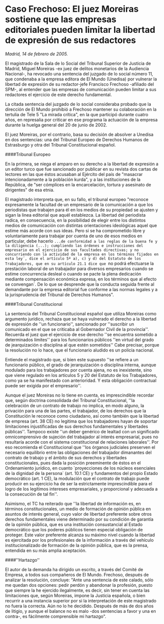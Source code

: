 # Caso Frechoso: El juez Moreiras sostiene que las empresas editoriales pueden limitar la libertad de expresión de sus redactores

*Madrid, 14 de febrero de 2005.*

El magistrado de la Sala de lo Social del Tribunal Superior de Justicia de Madrid, Miguel Moreiras -ex juez de delitos monetarios de la Audiencia Nacional-, ha revocado una sentencia del juzgado de lo social número 11, que condenaba a la empresa editora de El Mundo (Unedisa) por vulnerar la libertad de expresión de su redactor-jefe Francisco Frechoso -afiliado del SPM-, al entender que las empresas de comunicación pueden limitar a sus redactores el ejercicio de este derecho fundamental.

La citada sentencia del juzgado de lo social consideraba probado que la dirección de El Mundo prohibió a Frechoso mantener su colaboración en la tertulia de Tele 5 "La mirada crítica", en la que participó durante cuatro años, en represalia por criticar en ese programa la actuación de la empresa durante la huelga general del 20 de junio de 2002.

El juez Moreiras, por el contrario, basa su decisión de absolver a Unedisa en dos sentencias: una del Tribunal Europeo de Derechos Humanos de Estrasburgo y otra del Tribunal Constitucional español.

####Tribunal Europeo

En la primera, se niega el amparo en su derecho a la libertad de expresión a un editor turco que fue sancionado por publicar en su revista dos cartas de lectores en las que éstos acusaban al Ejército del país de "masacrar intencionadamente a la población kurda", y a las instituciones de la República, de "ser cómplices en la encarcelación, tortura y asesinato de dirigentes" de esa etnia.

El magistrado interpreta que, en su fallo, el tribunal europeo "reconoce expresamente la facultad de un empresario de la comunicación a que los periodistas que trabajen para él en los medios de su propiedad se ajusten y sigan la linea editorial que aquél establezca. La libertad del periodista radica, en consecuencia, en la posibilidad de elegir entre los distintos medios de comunicación con distintas orientaciones ideológicas aquel que estime más acorde con sus ideas. Pero si se ha comprometido libre y voluntariamente para trabajar por cuenta de uno de esos medios en particular, debe hacerlo `...de conformidad a las reglas de la buena fe y la diligencia (...); cumpliendo las órdenes e instrucciones del empresario en el ejercicio de sus facultades directivas; y no concurriendo con la actividad de la empresa en los términos fijados en esta ley´, dice el artículo 5º a), c) y d) del Estatuto de los Trabajadores, que en su artículo 21.1 dice que `no podrá efectuarse la prestación laboral de un trabajador para diversos empresarios cuando se estime concurrencia desleal o cuando se pacte la plena dedicación mediante compensación económica expresa, en los términos que al efecto se convengan´. De lo que se desprende que la conducta seguida frente al demandante por la empresa editorial fue conforme a las normas legales y a la jurisprudencia del Tribunal de Derechos Humanos".

####Tribunal Constitucional

La sentencia del Tribunal Constitucional español que utiliza Moreiras como argumento jurídico, rechaza que se haya vulnerado el derecho a la libertad de expresión de ''un funcionario'', sancionado por ''suscribir un comunicado en el que se criticaba al Gobernador Civil de la provincia''. Recuerda el juez que el ejercicio de ese derecho ''se encuentra sometido a determinados límites'' para los funcionarios públicos ''en virtud del grado de jearquización o disciplina al que estén sometidos'' Cabe precisar, porque la resolución no lo hace, que el funcionario aludido es un policía nacional.

Entiende el magistrado que, si bien este supuesto ''se refiere a un funcionario público, el grado de jerarquización o disciplina interna, aunque modulado para los trabajadores por cuenta ajena, no es inexistente, sino que viene regulado en los artículos 5 y 20 del Estatuto de los Trabajadores, como ya se ha manifestado con anterioridad. Y esta obligación contractual puede ser exigida por el empresario''.

Aunque el juez Moreiras no lo tiene en cuenta, es imprescindible recordar que, según doctrina consolidada del Tribunal Constitucional, ''la celebración de un contrato de trabajo no implica, en modo alguno, la privación para una de las partes, el trabajador, de los derechos que la Constitución le reconoce como ciudadano, así como también que la libertad de empresa (art. 38 CE) no legitima que los trabajadores hayan de soportar limitaciones injustificadas de sus derechos fundamentales y libertades públicas''. Tampoco existe ''un deber genérico de lealtad con un significado omnicomprensivo de sujeción del trabajador al interés empresarial, pues no resultaría acorde con el sistema constitucional de relaciones laborales''. Por eso recomienda el Constitucional que ''los órganos judiciales preserven el necesario equilibrio entre las obligaciones del trabajador dimanantes del contrato de trabajo y el ámbito de sus derechos y libertades constitucionales, pues dada la posición preeminente de éstos en el Ordenamiento jurídico, en cuanto `proyecciones de los núcleos esenciales de la dignidad de la persona´ (art. 10.1 CE) y fundamentos del propio Estado democrático (art. 1 CE), la modulación que el contrato de trabajo puede producir en su ejercicio ha de ser la estrictamente imprescindible para el logro de los legítimos intereses empresariales, y proporcional y adecuada a la consecución de tal fin''.

Asimismo, el TC ha reiterado que ''la libertad de información es, en términos constitucionales, un medio de formación de opinión pública en asuntos de interés general, cuyo valor de libertad preferente sobre otros derechos fundamentales viene determinado por su condición de garantía de la opinión pública, que es una institución consustancial al Estado democrático que los poderes públicos tienen especial obligación de proteger. Este valor preferente alcanza su máximo nivel cuando la libertad es ejercitada por los profesionales de la información a través del vehículo institucionalizado de formación de la opinión pública, que es la prensa, entendida en su más amplia aceptación.

####''Hartazgo''

El autor de la demanda ha dirigido un escrito, a través del Comité de Empresa, a todos sus compañeros de El Mundo. Frechoso, después de analizar la resolución, concluye: "Ante una sentencia de este calado, sólo me quedan dos opciones: pedir perdón y abandonar la profesión, puesto que siempre la he ejercido ilegalmente, es decir, sin tener en cuenta las limitaciones que, según Moreiras, impone la Justicia española, o bien recurrir a una instancia superior por si la interpretación de este magistrado no fuera la correcta. Aún no lo he decidido. Después de más de dos años de litigio, y aunque el balance no es malo -dos sentencias a favor y una en contra-, es fácilmente comprensible mi hartazgo".
